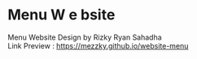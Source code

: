 # Menu W e bsite
Menu Website Design by Rizky Ryan Sahadha <br>
Link Preview : https://mezzky.github.io/website-menu
